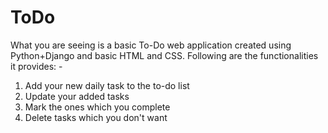 # ToDo

What you are seeing is a basic To-Do web application created using Python+Django and basic HTML and CSS.
Following are the functionalities it provides: -
1. Add your new daily task to the to-do list
2. Update your added tasks
3. Mark the ones which you complete
4. Delete tasks which you don't want

